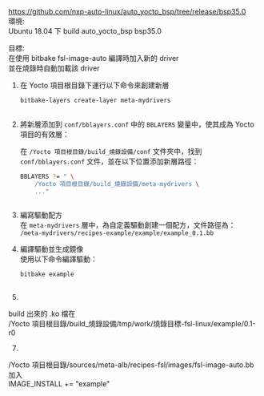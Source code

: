 https://github.com/nxp-auto-linux/auto_yocto_bsp/tree/release/bsp35.0  
環境:  
Ubuntu 18.04 下 build auto_yocto_bsp bsp35.0   
  
目標:  
在使用 bitbake fsl-image-auto 編譯時加入新的 driver  
並在燒錄時自動加載該 driver  

1. 在 Yocto 項目根目錄下運行以下命令來創建新層
   ```bash
   bitbake-layers create-layer meta-mydrivers
  
2. 將新層添加到 `conf/bblayers.conf` 中的 `BBLAYERS` 變量中，使其成為 Yocto 項目的有效層：

   在 `/Yocto 項目根目錄/build_燒錄設備/conf` 文件夾中，找到 `conf/bblayers.conf` 文件，並在以下位置添加新層路徑：

   ```bash
   BBLAYERS ?= " \
       /Yocto 項目根目錄/build_燒錄設備/meta-mydrivers \
       ..."
  
4. 編寫驅動配方  
   在 `meta-mydrivers` 層中，為自定義驅動創建一個配方，文件路徑為：  
   `/meta-mydrivers/recipes-example/example/example_0.1.bb`

5. 編譯驅動並生成鏡像  
   使用以下命令編譯驅動：  

   ```bash
   bitbake example
  
6.
build 出來的 .ko 檔在  
/Yocto 項目根目錄/build_燒錄設備/tmp/work/燒錄目標-fsl-linux/example/0.1-r0

7.
/Yocto 項目根目錄/sources/meta-alb/recipes-fsl/images/fsl-image-auto.bb  
加入  
IMAGE_INSTALL += "example"

